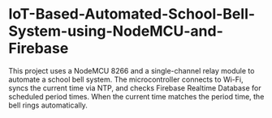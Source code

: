 # IoT-Based-Automated-School-Bell-System-using-NodeMCU-and-Firebase
This project uses a NodeMCU 8266 and a single-channel relay module to automate a school bell system. The microcontroller connects to Wi-Fi, syncs the current time via NTP, and checks Firebase Realtime Database for scheduled period times. When the current time matches the period time, the bell rings automatically.
